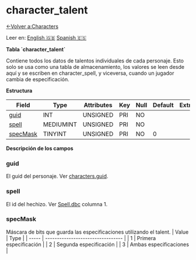 ﻿# character\_talent

[<-Volver a:Characters](database-characters)

Leer en: [English :gb:](../character_talent) [Spanish :es:](character_talent)

**Tabla \`character\_talent\`**

Contiene todos los datos de talentos individuales de cada personaje. Esto solo se usa como una tabla de almacenamiento, los valores se leen desde aquí y se escriben en character\_spell, y viceversa, cuando un jugador cambia de especificación.

**Estructura**

| Field         | Type      | Attributes | Key | Null | Default | Extra | Comment |
| ------------- | --------- | ---------- | --- | ---- | ------- | ----- | ------- |
| [guid][1]     | INT       | UNSIGNED   | PRI | NO   |         |       |         |
| [spell][2]    | MEDIUMINT | UNSIGNED   | PRI | NO   |         |       |         |
| [specMask][3] | TINYINT   | UNSIGNED   | PRI | NO   | 0       |       |         |

[1]: #guid
[2]: #spell
[3]: #specmask

**Descripción de los campos**

### guid

El guid del personaje. Ver [characters.guid](characters#guid).

### spell

El id del hechizo. Ver [Spell.dbc](spell) columna 1.

### specMask

Máscara de bits que guarda las especificaciones utilizando el talent.
| Value | Type                              |
| ----- | --------------------------------- |
| 1     | Primera especificación            |
| 2     | Segunda especificación            |
| 3     | Ambas especificaciones            |
